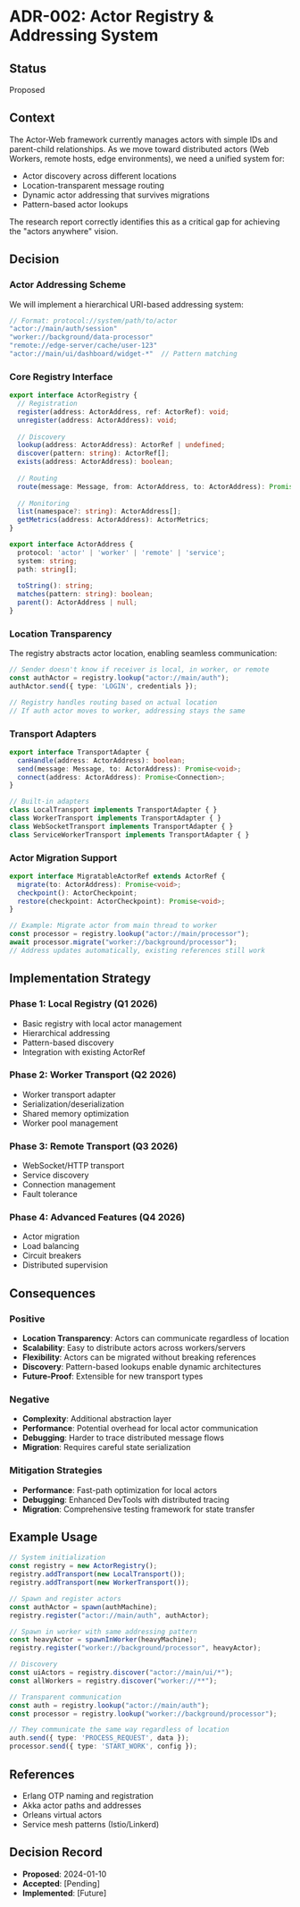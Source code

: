 # ADR-002: Actor Registry & Addressing System

## Status
Proposed

## Context
The Actor-Web framework currently manages actors with simple IDs and parent-child relationships. As we move toward distributed actors (Web Workers, remote hosts, edge environments), we need a unified system for:
- Actor discovery across different locations
- Location-transparent message routing
- Dynamic actor addressing that survives migrations
- Pattern-based actor lookups

The research report correctly identifies this as a critical gap for achieving the "actors anywhere" vision.

## Decision

### Actor Addressing Scheme
We will implement a hierarchical URI-based addressing system:

```typescript
// Format: protocol://system/path/to/actor
"actor://main/auth/session"
"worker://background/data-processor"
"remote://edge-server/cache/user-123"
"actor://main/ui/dashboard/widget-*"  // Pattern matching
```

### Core Registry Interface
```typescript
export interface ActorRegistry {
  // Registration
  register(address: ActorAddress, ref: ActorRef): void;
  unregister(address: ActorAddress): void;
  
  // Discovery
  lookup(address: ActorAddress): ActorRef | undefined;
  discover(pattern: string): ActorRef[];
  exists(address: ActorAddress): boolean;
  
  // Routing
  route(message: Message, from: ActorAddress, to: ActorAddress): Promise<void>;
  
  // Monitoring
  list(namespace?: string): ActorAddress[];
  getMetrics(address: ActorAddress): ActorMetrics;
}

export interface ActorAddress {
  protocol: 'actor' | 'worker' | 'remote' | 'service';
  system: string;
  path: string[];
  
  toString(): string;
  matches(pattern: string): boolean;
  parent(): ActorAddress | null;
}
```

### Location Transparency
The registry abstracts actor location, enabling seamless communication:

```typescript
// Sender doesn't know if receiver is local, in worker, or remote
const authActor = registry.lookup("actor://main/auth");
authActor.send({ type: 'LOGIN', credentials });

// Registry handles routing based on actual location
// If auth actor moves to worker, addressing stays the same
```

### Transport Adapters
```typescript
export interface TransportAdapter {
  canHandle(address: ActorAddress): boolean;
  send(message: Message, to: ActorAddress): Promise<void>;
  connect(address: ActorAddress): Promise<Connection>;
}

// Built-in adapters
class LocalTransport implements TransportAdapter { }
class WorkerTransport implements TransportAdapter { }
class WebSocketTransport implements TransportAdapter { }
class ServiceWorkerTransport implements TransportAdapter { }
```

### Actor Migration Support
```typescript
export interface MigratableActorRef extends ActorRef {
  migrate(to: ActorAddress): Promise<void>;
  checkpoint(): ActorCheckpoint;
  restore(checkpoint: ActorCheckpoint): Promise<void>;
}

// Example: Migrate actor from main thread to worker
const processor = registry.lookup("actor://main/processor");
await processor.migrate("worker://background/processor");
// Address updates automatically, existing references still work
```

## Implementation Strategy

### Phase 1: Local Registry (Q1 2026)
- Basic registry with local actor management
- Hierarchical addressing
- Pattern-based discovery
- Integration with existing ActorRef

### Phase 2: Worker Transport (Q2 2026)
- Worker transport adapter
- Serialization/deserialization
- Shared memory optimization
- Worker pool management

### Phase 3: Remote Transport (Q3 2026)
- WebSocket/HTTP transport
- Service discovery
- Connection management
- Fault tolerance

### Phase 4: Advanced Features (Q4 2026)
- Actor migration
- Load balancing
- Circuit breakers
- Distributed supervision

## Consequences

### Positive
- **Location Transparency**: Actors can communicate regardless of location
- **Scalability**: Easy to distribute actors across workers/servers
- **Flexibility**: Actors can be migrated without breaking references
- **Discovery**: Pattern-based lookups enable dynamic architectures
- **Future-Proof**: Extensible for new transport types

### Negative
- **Complexity**: Additional abstraction layer
- **Performance**: Potential overhead for local actor communication
- **Debugging**: Harder to trace distributed message flows
- **Migration**: Requires careful state serialization

### Mitigation Strategies
- **Performance**: Fast-path optimization for local actors
- **Debugging**: Enhanced DevTools with distributed tracing
- **Migration**: Comprehensive testing framework for state transfer

## Example Usage

```typescript
// System initialization
const registry = new ActorRegistry();
registry.addTransport(new LocalTransport());
registry.addTransport(new WorkerTransport());

// Spawn and register actors
const authActor = spawn(authMachine);
registry.register("actor://main/auth", authActor);

// Spawn in worker with same addressing pattern
const heavyActor = spawnInWorker(heavyMachine);
registry.register("worker://background/processor", heavyActor);

// Discovery
const uiActors = registry.discover("actor://main/ui/*");
const allWorkers = registry.discover("worker://**");

// Transparent communication
const auth = registry.lookup("actor://main/auth");
const processor = registry.lookup("worker://background/processor");

// They communicate the same way regardless of location
auth.send({ type: 'PROCESS_REQUEST', data });
processor.send({ type: 'START_WORK', config });
```

## References
- Erlang OTP naming and registration
- Akka actor paths and addresses
- Orleans virtual actors
- Service mesh patterns (Istio/Linkerd)

## Decision Record
- **Proposed**: 2024-01-10
- **Accepted**: [Pending]
- **Implemented**: [Future] 